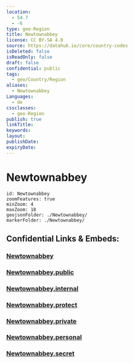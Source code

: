 ```yaml
---
location:
  - 54.7
  - -6
type: geo-Region
title: Newtownabbey
license: CC BY-SA 4.0
source: https://datahub.io/core/country-codes
isDeleted: false
isReadOnly: false
draft: false
confidential: public
tags:
  - geo/Country/Region
aliases:
  - Newtownabbey
Languages:
  - de
cssclasses:
  - geo-Region
publish: true
linkTitle:
keywords:
layout:
publishDate:
expiryDate:
---
```


# Newtownabbey

```leaflet
id: Newtownabbey
zoomFeatures: true 
minZoom: 4 
maxZoom: 18
geojsonFolder: ./Newtownabbey/
markerFolder: ./Newtownabbey/
```


## Confidential Links & Embeds: 

### [Newtownabbey](/_Standards/Earth/Continent/Europe/Europe~North/UK/Ireland~North/counties~Ireland~North/Antrim_and_Newtownabbey/cities~AntrimandNewtownabbey/Newtownabbey.md) 

### [Newtownabbey.public](/_public/Earth/Continent/Europe/Europe~North/UK/Ireland~North/counties~Ireland~North/Antrim_and_Newtownabbey/cities~AntrimandNewtownabbey/Newtownabbey.public.md) 

### [Newtownabbey.internal](/_internal/Earth/Continent/Europe/Europe~North/UK/Ireland~North/counties~Ireland~North/Antrim_and_Newtownabbey/cities~AntrimandNewtownabbey/Newtownabbey.internal.md) 

### [Newtownabbey.protect](/_protect/Earth/Continent/Europe/Europe~North/UK/Ireland~North/counties~Ireland~North/Antrim_and_Newtownabbey/cities~AntrimandNewtownabbey/Newtownabbey.protect.md) 

### [Newtownabbey.private](/_private/Earth/Continent/Europe/Europe~North/UK/Ireland~North/counties~Ireland~North/Antrim_and_Newtownabbey/cities~AntrimandNewtownabbey/Newtownabbey.private.md) 

### [Newtownabbey.personal](/_personal/Earth/Continent/Europe/Europe~North/UK/Ireland~North/counties~Ireland~North/Antrim_and_Newtownabbey/cities~AntrimandNewtownabbey/Newtownabbey.personal.md) 

### [Newtownabbey.secret](/_secret/Earth/Continent/Europe/Europe~North/UK/Ireland~North/counties~Ireland~North/Antrim_and_Newtownabbey/cities~AntrimandNewtownabbey/Newtownabbey.secret.md)

